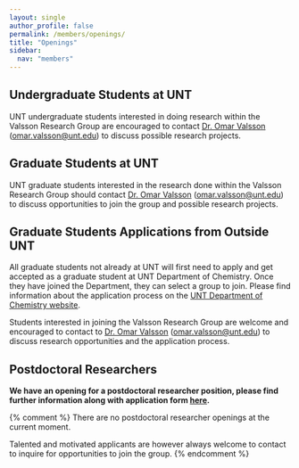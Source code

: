 ```yaml
---
layout: single
author_profile: false
permalink: /members/openings/
title: "Openings"
sidebar:
  nav: "members"
---
```


## Undergraduate Students at UNT
UNT undergraduate students interested in doing research within the Valsson Research Group are encouraged to contact [Dr. Omar Valsson]({{site.url}}/members/omar-valsson) ([omar.valsson@unt.edu]([mailto:omar.valsson@unt.edu)) to discuss possible research projects.

## Graduate Students at UNT
UNT graduate students interested in the research done within the Valsson Research Group should contact [Dr. Omar Valsson]({{site.url}}/members/omar-valsson) ([omar.valsson@unt.edu]([mailto:omar.valsson@unt.edu)) to discuss opportunities to join the group and possible research projects.

## Graduate Students Applications from Outside UNT
All graduate students not already at UNT will first need to apply and get accepted as a graduate student at UNT Department of Chemistry. Once they have joined the Department, they can select a group to join. Please find information about the application process on the [UNT Department of Chemistry website](https://chemistry.unt.edu/graduate-program/prospective-students).

Students interested in joining the Valsson Research Group are welcome and encouraged to contact to [Dr. Omar Valsson]({{site.url}}/members/omar-valsson) ([omar.valsson@unt.edu]([mailto:omar.valsson@unt.edu)) to discuss research opportunities and the application process.

## Postdoctoral Researchers
**We have an opening for a postdoctoral researcher position, please find further information along with application form [here](https://jobs.untsystem.edu/postings/63766).**

{% comment %}
There are no postdoctoral researcher openings at the current moment.

Talented and motivated applicants are however always welcome to contact
to inquire for
opportunities to join the group.
{% endcomment %}
